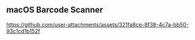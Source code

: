 ## macOS Barcode Scanner

https://github.com/user-attachments/assets/321fa8ce-8f38-4c7a-bb50-93c1cd1b152f

